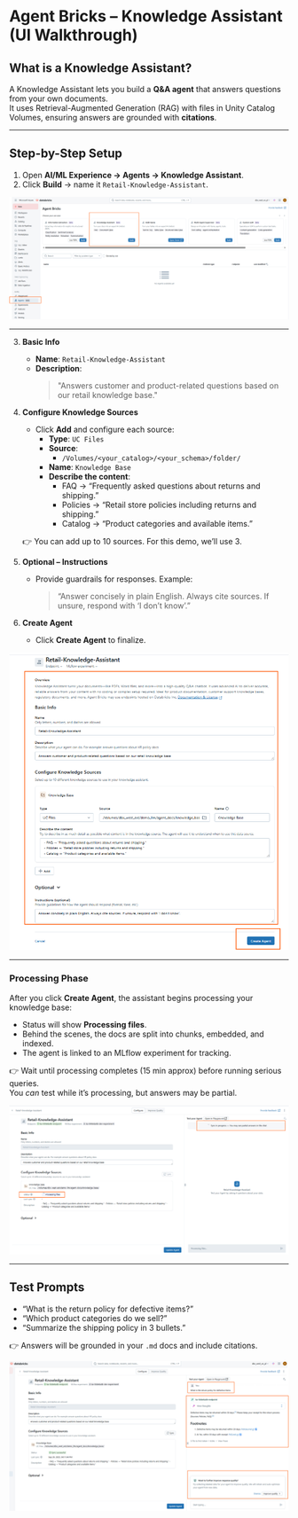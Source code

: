 
# Agent Bricks – Knowledge Assistant (UI Walkthrough)

## What is a Knowledge Assistant?
A Knowledge Assistant lets you build a **Q&A agent** that answers questions from your own documents.  
It uses Retrieval-Augmented Generation (RAG) with files in Unity Catalog Volumes, ensuring answers are grounded with **citations**.

---

## Step-by-Step Setup

1. Open **AI/ML Experience → Agents → Knowledge Assistant**.
2. Click **Build** → name it `Retail-Knowledge-Assistant`.

![Knowledge](./assets/knowledge1.png)

---

3. **Basic Info**
   - **Name**: `Retail-Knowledge-Assistant`
   - **Description**:  
     > "Answers customer and product-related questions based on our retail knowledge base."

4. **Configure Knowledge Sources**
   - Click **Add** and configure each source:
     - **Type**: `UC Files`
     - **Source**:  
       - `/Volumes/<your_catalog>/<your_schema>/folder/`
     - **Name**: `Knowledge Base`
     - **Describe the content**:  
       - FAQ → “Frequently asked questions about returns and shipping.”  
       - Policies → “Retail store policies including returns and shipping.”  
       - Catalog → “Product categories and available items.”

   👉 You can add up to 10 sources. For this demo, we’ll use 3.

5. **Optional – Instructions**
   - Provide guardrails for responses. Example:  
     > “Answer concisely in plain English. Always cite sources. If unsure, respond with ‘I don’t know’.”

6. **Create Agent**
   - Click **Create Agent** to finalize.
  
![Knowledge](./assets/knowledge2.png)

---

### Processing Phase
After you click **Create Agent**, the assistant begins processing your knowledge base:
- Status will show **Processing files**.
- Behind the scenes, the docs are split into chunks, embedded, and indexed.
- The agent is linked to an MLflow experiment for tracking.

👉 Wait until processing completes (15 min approx) before running serious queries.  
You *can* test while it’s processing, but answers may be partial.


![Knowledge](./assets/knowledge3.png)

---

## Test Prompts
- “What is the return policy for defective items?”  
- “Which product categories do we sell?”  
- “Summarize the shipping policy in 3 bullets.”  

👉 Answers will be grounded in your `.md` docs and include citations.


![Knowledge](./assets/knowledge4.png)
